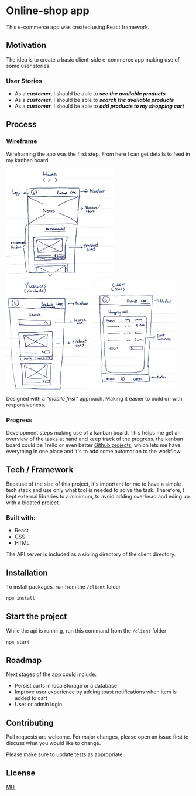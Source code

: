 # Online-shop app

This e-commerce app was created using React framework.

## Motivation

The idea is to create a basic client-side e-commerce app making use of some user stories.

### User Stories

- As a **_customer_**, I should be able to **_see the available products_**
- As a **_customer_**, I should be able to **_search the available products_**
- As a **_customer_**, I should be able to **_add products to my shopping cart_**

## Process

### Wireframe

Wireframing the app was the first step. From here I can get details to feed in my kanban board.

<img src="img/wf-home.JPG" alt="home" height="300"/>
<img src="img/wf-products.JPG" alt="products" height="300"/>
<img src="img/wf-cart.JPG" alt="cart" height="300"/>

Designed with a _"mobile first"_ approach. Making it easier to build on with responsiveness.

### Progress

Development steps making use of a kanban board. This helps me get an overview of the tasks at hand and keep track of the progress. the kanban board could be Trello or even better [Github projects](https://github.com/carlos-ch/online-shop/projects), which lets me have everything in one place and it's to add some automation to the workflow.

## Tech / Framework

Because of the size of this project, it's important for me to have a simple tech stack and use only what tool is needed to solve the task. Therefore, I kept external libraries to a minimum, to avoid adding overhead and eding up with a bloated project.

### Built with:

- React
- CSS
- HTML

The API server is included as a sibling directory of the client directory.

## Installation

To install packages, run from the `/client` folder

```bash
npm install
```

## Start the project

While the api is running, run this command from the `/client` folder

```bash
npm start
```

## Roadmap

Next stages of the app could include:
- Persist carts in localStorage or a database
- Improve user experience by adding toast notifications when item is added to cart
- User or admin login

## Contributing

Pull requests are welcome. For major changes, please open an issue first to discuss what you would like to change.

Please make sure to update tests as appropriate.

## License

[MIT](https://choosealicense.com/licenses/mit/)
